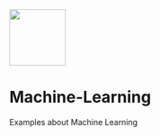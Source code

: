 <img src="https://user-images.githubusercontent.com/62196662/85880203-3f6dce80-b7a1-11ea-9991-87dccd464281.png" width ="100">

# Machine-Learning
Examples about Machine Learning
